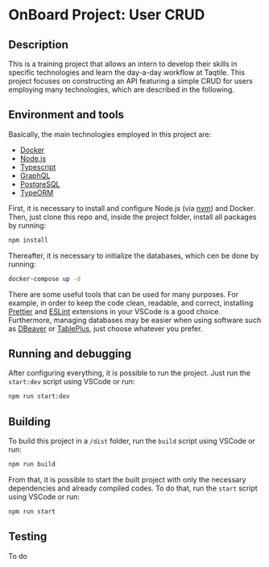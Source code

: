 # OnBoard Project: User CRUD

## Description

This is a training project that allows an intern to develop their skills in specific technologies and learn the day-a-day workflow at Taqtile. This project focuses on constructing an API featuring a simple CRUD for users employing many technologies, which are described in the following.

## Environment and tools

Basically, the main technologies employed in this project are:

- [Docker](https://www.docker.com/)
- [Node.js](https://nodejs.org/en/)
- [Typescript](https://www.typescriptlang.org/)
- [GraphQL](https://graphql.org/)
- [PostgreSQL](https://www.postgresql.org/)
- [TypeORM](https://github.com/typeorm/typeorm)

First, it is necessary to install and configure Node.js (via [nvm](https://github.com/nvm-sh/nvm)) and Docker. Then, just clone this repo and, inside the project folder, install all packages by running:

```sh
npm install
```

Thereafter, it is necessary to initialize the databases, which cen be done by running:

```sh
docker-compose up -d
```

There are some useful tools that can be used for many purposes. For example, in order to keep the code clean, readable, and correct, installing [Prettier](https://marketplace.visualstudio.com/items?itemName=esbenp.prettier-vscode) and [ESLint](https://marketplace.visualstudio.com/items?itemName=dbaeumer.vscode-eslint) extensions in your VSCode is a good choice. Furthermore, managing databases may be easier when using software such as [DBeaver](https://dbeaver.io/) or [TablePlus](https://tableplus.com/), just choose whatever you prefer.

## Running and debugging

After configuring everything, it is possible to run the project. Just run the `start:dev` script using VSCode or run:

```sh
npm run start:dev
```

## Building

To build this project in a `/dist` folder, run the `build` script using VSCode or run:

```sh
npm run build
```

From that, it is possible to start the built project with only the necessary dependencies and already compiled codes. To do that, run the `start` script using VSCode or run:

```sh
npm run start
```

## Testing

To do
